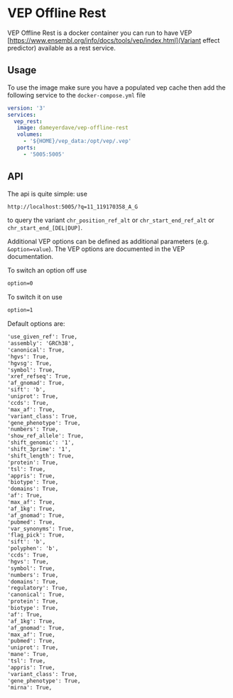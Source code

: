 # VEP Offline Rest

VEP Offline Rest is a docker container you can run to have VEP [https://www.ensembl.org/info/docs/tools/vep/index.html](Variant effect predictor) available as a rest service.

## Usage

To use the image make sure you have a populated vep cache then add the following service to the `docker-compose.yml` file

```yaml
version: '3'
services:
  vep_rest:
   image: dameyerdave/vep-offline-rest
   volumes:
     - '${HOME}/vep_data:/opt/vep/.vep'
   ports:
     - '5005:5005'
```

## API

The api is quite simple: use

```txt
http://localhost:5005/?q=11_119170358_A_G
```

to query the variant `chr_position_ref_alt` or `chr_start_end_ref_alt` or `chr_start_end_[DEL|DUP]`.

Additional VEP options can be defined as additional parameters (e.g. `&option=value`). The VEP options are documented in the VEP documentation.

To switch an option off use

```txt
option=0
```

To switch it on use

```txt
option=1
```

Default options are:

```txt
'use_given_ref': True,
'assembly': 'GRCh38',
'canonical': True,
'hgvs': True,
'hgvsg': True,
'symbol': True,
'xref_refseq': True,
'af_gnomad': True,
'sift': 'b',
'uniprot': True,
'ccds': True,
'max_af': True,
'variant_class': True,
'gene_phenotype': True,
'numbers': True,
'show_ref_allele': True,
'shift_genomic': '1',
'shift_3prime': '1',
'shift_length': True,
'protein': True,
'tsl': True,
'appris': True,
'biotype': True,
'domains': True,
'af': True,
'max_af': True,
'af_1kg': True,
'af_gnomad': True,
'pubmed': True,
'var_synonyms': True,
'flag_pick': True,
'sift': 'b',
'polyphen': 'b',
'ccds': True,
'hgvs': True,
'symbol': True,
'numbers': True,
'domains': True,
'regulatory': True,
'canonical': True,
'protein': True,
'biotype': True,
'af': True,
'af_1kg': True,
'af_gnomad': True,
'max_af': True,
'pubmed': True,
'uniprot': True,
'mane': True,
'tsl': True,
'appris': True,
'variant_class': True,
'gene_phenotype': True,
'mirna': True,
```